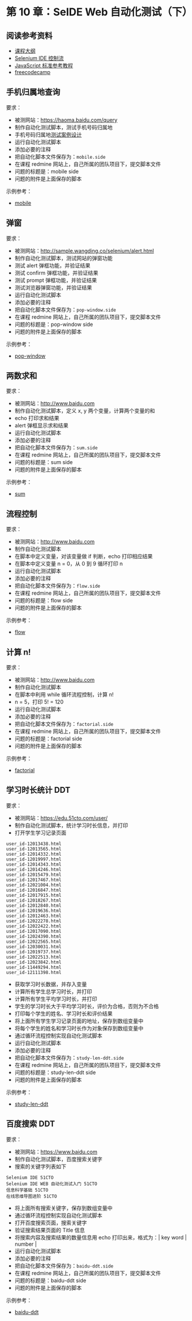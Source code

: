 # 第 10 章：SeIDE Web 自动化测试（下）

## 阅读参考资料

- [课程大纲](http://naotu.baidu.com/file/3eac522d757bf8b4822b37280d5c4ff7?token=2ea0dfb5502d6a4e)
- [Selenium IDE 控制流](http://selenium.wangding.co/control-flow.html)
- [JavaScript 标准参考教程](http://JavaScript.ruanyifeng.com)
- [freecodecamp](https://chinese.freecodecamp.org/)

## 手机归属地查询

要求：
- 被测网站：https://haoma.baidu.com/query
- 制作自动化测试脚本，测试手机号码归属地
- 手机号码归属地[测试案例设计](https://processon.com/view/581805e0e4b09047a82bd47c)
- 运行自动化测试脚本
- 添加必要的注释
- 把自动化脚本文件保存为：`mobile.side`
- 在课程 redmine 网站上，自己所属的团队项目下，提交脚本文件
- 问题的标题是：mobile side
- 问题的附件是上面保存的脚本

示例参考：
- [mobile](https://bitbucket.org/wngding/selenium-ide-demo/src/master/test/mobile.side)

## 弹窗

要求：
- 被测网站：http://sample.wangding.co/selenium/alert.html
- 制作自动化测试脚本，测试网站的弹窗功能
- 测试 alert 弹框功能，并验证结果
- 测试 confirm 弹框功能，并验证结果
- 测试 prompt 弹框功能，并验证结果
- 测试浏览器弹窗功能，并验证结果
- 运行自动化测试脚本
- 添加必要的注释
- 把自动化脚本文件保存为：`pop-window.side`
- 在课程 redmine 网站上，自己所属的团队项目下，提交脚本文件
- 问题的标题是：pop-window side
- 问题的附件是上面保存的脚本

示例参考：
- [pop-window](https://bitbucket.org/wngding/selenium-ide-demo/src/master/test/pop-window.side)

## 两数求和

要求：
- 被测网站：http://www.baidu.com
- 制作自动化测试脚本，定义 x, y 两个变量，计算两个变量的和
- echo 打印求和结果
- alert 弹框显示求和结果
- 运行自动化测试脚本
- 添加必要的注释
- 把自动化脚本文件保存为：`sum.side`
- 在课程 redmine 网站上，自己所属的团队项目下，提交脚本文件
- 问题的标题是：sum side
- 问题的附件是上面保存的脚本

示例参考：
- [sum](https://bitbucket.org/wngding/selenium-ide-demo/src/master/test/sum.side)

## 流程控制

要求：
- 被测网站：http://www.baidu.com
- 制作自动化测试脚本
- 在脚本中定义变量，对该变量做 if 判断，echo 打印相应结果
- 在脚本中定义变量 n = 0，从 0 到 9 循环打印 n
- 运行自动化测试脚本
- 添加必要的注释
- 把自动化脚本文件保存为：`flow.side`
- 在课程 redmine 网站上，自己所属的团队项目下，提交脚本文件
- 问题的标题是：flow side
- 问题的附件是上面保存的脚本

示例参考：
- [flow](https://bitbucket.org/wngding/selenium-ide-demo/src/master/test/flow.side)

## 计算 n!

要求：
- 被测网站：http://www.baidu.com
- 制作自动化测试脚本
- 在脚本中利用 while 循环流程控制，计算 n!
- n = 5，打印 5! = 120
- 运行自动化测试脚本
- 添加必要的注释
- 把自动化脚本文件保存为：`factorial.side`
- 在课程 redmine 网站上，自己所属的团队项目下，提交脚本文件
- 问题的标题是：factorial side
- 问题的附件是上面保存的脚本

示例参考：
- [factorial](https://bitbucket.org/wngding/selenium-ide-demo/src/master/test/factorial.side)

## 学习时长统计 DDT

要求：
- 被测网站：https://edu.51cto.com/user/
- 制作自动化测试脚本，统计学习时长信息，并打印
- 打开学生学习记录页面
```
user_id-12013438.html
user_id-12013565.html
user_id-12014332.html
user_id-12019997.html
user_id-12014343.html
user_id-12014246.html
user_id-12015479.html
user_id-12017467.html
user_id-12021004.html
user_id-12016847.html
user_id-12017915.html
user_id-12018267.html
user_id-12012840.html
user_id-12019636.html
user_id-12012463.html
user_id-12022278.html
user_id-12022422.html
user_id-12017090.html
user_id-12024390.html
user_id-12022565.html
user_id-12030031.html
user_id-12019737.html
user_id-12022513.html
user_id-12023842.html
user_id-11449294.html
user_id-12111398.html
```
- 获取学习时长数据，并存入变量
- 计算所有学生总学习时长，并打印
- 计算所有学生平均学习时长，并打印
- 学生的学习时长大于平均学习时长，评价为合格，否则为不合格
- 打印每个学生的姓名、学习时长和评价结果
- 将上面所有学生学习记录页面的地址，保存到数组变量中
- 将每个学生的姓名和学习时长作为对象保存到数组变量中
- 通过循环流程控制实现自动化测试脚本
- 运行自动化测试脚本
- 添加必要的注释
- 把自动化脚本文件保存为：`study-len-ddt.side`
- 在课程 redmine 网站上，自己所属的团队项目下，提交脚本文件
- 问题的标题是：study-len-ddt side
- 问题的附件是上面保存的脚本

示例参考：
- [study-len-ddt](https://bitbucket.org/wngding/selenium-ide-demo/src/master/test/study-len-ddt.side)


## 百度搜索 DDT

要求：
- 被测网站：https://www.baidu.com
- 制作自动化测试脚本，百度搜索关键字
- 搜索的关键字列表如下
```
Selenium IDE 51CTO
Selenium IDE WEB 自动化测试入门 51CTO
信息科学基础 51CTO
在线思维导图进阶 51CTO
```
- 将上面所有搜索关键字，保存到数组变量中
- 通过循环流程控制实现自动化测试脚本
- 打开百度搜索页面，搜索关键字
- 验证搜索结果页面的 Title 信息
- 将搜索内容及搜索结果的数量信息用 echo 打印出来，格式为：| key word | number |
- 运行自动化测试脚本
- 添加必要的注释
- 把自动化脚本文件保存为：`baidu-ddt.side`
- 在课程 redmine 网站上，自己所属的团队项目下，提交脚本文件
- 问题的标题是：baidu-ddt side
- 问题的附件是上面保存的脚本

示例参考：
- [baidu-ddt](https://bitbucket.org/wngding/selenium-ide-demo/src/master/test/baidu-ddt.side)
